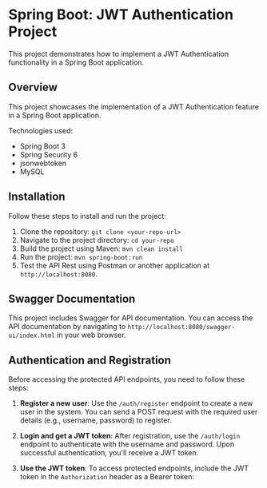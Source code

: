 # Spring Boot: JWT Authentication Project

This project demonstrates how to implement a JWT Authentication functionality in a Spring Boot application.

## Overview

This project showcases the implementation of a JWT Authentication feature in a Spring Boot application.

Technologies used:
- Spring Boot 3
- Spring Security 6
- jsonwebtoken
- MySQL

## Installation

Follow these steps to install and run the project:

1. Clone the repository: `git clone <your-repo-url>`
2. Navigate to the project directory: `cd your-repo`
3. Build the project using Maven: `mvn clean install`
4. Run the project: `mvn spring-boot:run`
5. Test the API Rest using Postman or another application at `http://localhost:8080`.

## Swagger Documentation

This project includes Swagger for API documentation. You can access the API documentation by navigating to `http://localhost:8080/swagger-ui/index.html` in your web browser.

## Authentication and Registration

Before accessing the protected API endpoints, you need to follow these steps:

1. **Register a new user**:
   Use the `/auth/register` endpoint to create a new user in the system. You can send a POST request with the required user details (e.g., username, password) to register.

2. **Login and get a JWT token**:
   After registration, use the `/auth/login` endpoint to authenticate with the username and password. Upon successful authentication, you'll receive a JWT token.

3. **Use the JWT token**:
   To access protected endpoints, include the JWT token in the `Authorization` header as a Bearer token:
   
